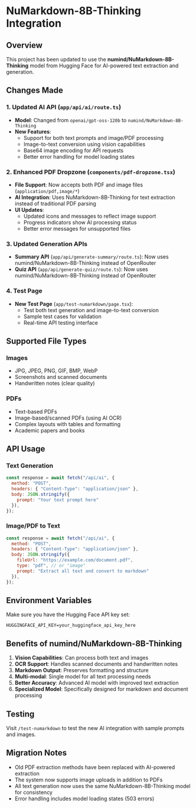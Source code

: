# NuMarkdown-8B-Thinking Integration

## Overview
This project has been updated to use the **numind/NuMarkdown-8B-Thinking** model from Hugging Face for AI-powered text extraction and generation.

## Changes Made

### 1. Updated AI API (`app/api/ai/route.ts`)
- **Model**: Changed from `openai/gpt-oss-120b` to `numind/NuMarkdown-8B-Thinking`
- **New Features**:
  - Support for both text prompts and image/PDF processing
  - Image-to-text conversion using vision capabilities
  - Base64 image encoding for API requests
  - Better error handling for model loading states

### 2. Enhanced PDF Dropzone (`components/pdf-dropzone.tsx`)
- **File Support**: Now accepts both PDF and image files (`application/pdf,image/*`)
- **AI Integration**: Uses NuMarkdown-8B-Thinking for text extraction instead of traditional PDF parsing
- **UI Updates**: 
  - Updated icons and messages to reflect image support
  - Progress indicators show AI processing status
  - Better error messages for unsupported files

### 3. Updated Generation APIs
- **Summary API** (`app/api/generate-summary/route.ts`): Now uses numind/NuMarkdown-8B-Thinking instead of OpenRouter
- **Quiz API** (`app/api/generate-quiz/route.ts`): Now uses numind/NuMarkdown-8B-Thinking instead of OpenRouter

### 4. Test Page
- **New Test Page** (`app/test-numarkdown/page.tsx`): 
  - Test both text generation and image-to-text conversion
  - Sample test cases for validation
  - Real-time API testing interface

## Supported File Types

### Images
- JPG, JPEG, PNG, GIF, BMP, WebP
- Screenshots and scanned documents
- Handwritten notes (clear quality)

### PDFs
- Text-based PDFs
- Image-based/scanned PDFs (using AI OCR)
- Complex layouts with tables and formatting
- Academic papers and books

## API Usage

### Text Generation
```javascript
const response = await fetch("/api/ai", {
  method: "POST",
  headers: { "Content-Type": "application/json" },
  body: JSON.stringify({
    prompt: "Your text prompt here"
  }),
});
```

### Image/PDF to Text
```javascript
const response = await fetch("/api/ai", {
  method: "POST",
  headers: { "Content-Type": "application/json" },
  body: JSON.stringify({
    fileUrl: "https://example.com/document.pdf",
    type: "pdf", // or "image"
    prompt: "Extract all text and convert to markdown"
  }),
});
```

## Environment Variables
Make sure you have the Hugging Face API key set:
```
HUGGINGFACE_API_KEY=your_huggingface_api_key_here
```

## Benefits of numind/NuMarkdown-8B-Thinking

1. **Vision Capabilities**: Can process both text and images
2. **OCR Support**: Handles scanned documents and handwritten notes
3. **Markdown Output**: Preserves formatting and structure
4. **Multi-modal**: Single model for all text processing needs
5. **Better Accuracy**: Advanced AI model with improved text extraction
6. **Specialized Model**: Specifically designed for markdown and document processing

## Testing
Visit `/test-numarkdown` to test the new AI integration with sample prompts and images.

## Migration Notes
- Old PDF extraction methods have been replaced with AI-powered extraction
- The system now supports image uploads in addition to PDFs
- All text generation now uses the same NuMarkdown-8B-Thinking model for consistency
- Error handling includes model loading states (503 errors)